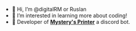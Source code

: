 - 👋 Hi, I’m @digitalRM or Ruslan
- 👀 I’m interested in learning more about coding!
- 🤖 Developer of [**Mystery's Printer**](https://discord.com/api/oauth2/authorize?client_id=768616796604465172&permissions=2349198400&scope=bot%20applications.commands) a discord bot.


<!---
digitalRM/digitalRM is a ✨ special ✨ repository because its `README.md` (this file) appears on your GitHub profile.
You can click the Preview link to take a look at your changes.
--->
